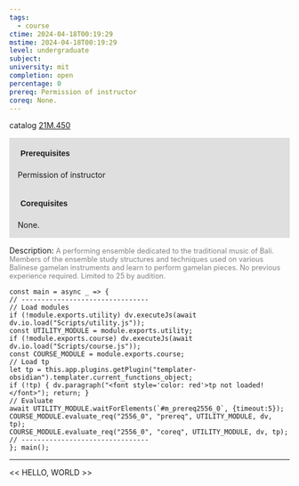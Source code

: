 ```yaml
---
tags:
  - course
ctime: 2024-04-18T00:19:29
mstime: 2024-04-18T00:19:29
level: undergraduate
subject: 
university: mit
completion: open
percentage: 0
prereq: Permission of instructor
coreq: None.
---
```


catalog [21M.450](http://student.mit.edu/catalog/m21Ma.html#21M.450)

<span style="display: block; padding: 15px; background-color: rgb(100, 100, 100, 0.2);"><font id="m_prereq2556_0" style="display: block; font-family: Arial, sans-serif; font-weight: bold; padding: 5px">Prerequisites</font><br><span id="prereq2556_0">Permission of instructor</span></span>
<span style="display: block; padding: 15px; background-color: rgb(100, 100, 100, 0.2);"><font id="m_coreq2556_0" style="display: block; font-family: Arial, sans-serif; font-weight: bold; padding: 5px">Corequisites</font><br><span id="coreq2556_0">None.</span></span>

<font style="">Description:</font>
<font style="color: grey; font-size: 0.8rem;">A performing ensemble dedicated to the traditional music of Bali. Members of the ensemble study structures and techniques used on various Balinese gamelan instruments and learn to perform gamelan pieces. No previous experience required. Limited to 25 by audition.</font>

```dataviewjs
const main = async _ => {
// --------------------------------
// Load modules
if (!module.exports.utility) dv.executeJs(await dv.io.load("Scripts/utility.js"));
const UTILITY_MODULE = module.exports.utility;
if (!module.exports.course) dv.executeJs(await dv.io.load("Scripts/course.js"));
const COURSE_MODULE = module.exports.course;
// Load tp
let tp = this.app.plugins.getPlugin("templater-obsidian").templater.current_functions_object;
if (!tp) { dv.paragraph("<font style='color: red'>tp not loaded!</font>"); return; }
// Evaluate
await UTILITY_MODULE.waitForElements(`#m_prereq2556_0`, {timeout:5});
COURSE_MODULE.evaluate_req("2556_0", "prereq", UTILITY_MODULE, dv, tp);
COURSE_MODULE.evaluate_req("2556_0", "coreq", UTILITY_MODULE, dv, tp);
// --------------------------------
}; main();
```

---

<< HELLO, WORLD >>
